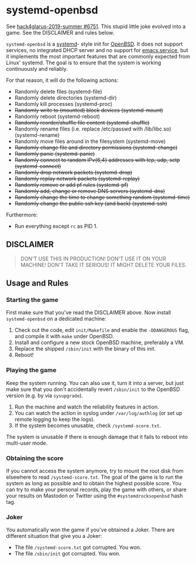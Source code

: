 systemd-openbsd
===============

See [hack4glarus-2019-summer #6751](https://redmine.ungleich.ch/issues/6751).
This stupid little joke evolved into a game.  See the DISCLAIMER and
rules below.

`systemd-openbsd` is a [systemd]- style init for [OpenBSD]. It does
not support services, no integrated DHCP server and no support for
[emacs.service], but it implements the most important features that
are commonly expected from Linux' systemd.  The goal is to ensure that
the system is working continuously and reliably.

For that reason, it will do the following actions:

* Randomly delete files (systemd-file)
* Randomly delete directories (systemd-dir)
* Randomly kill processes (systemd-proc)
* ~~Randomly write to (mounted) block devices (systemd-mount)~~
* Randomly reboot (systemd-reboot)
* ~~Randomly reorder/shuffle file content (systemd-shuffle)~~
* Randomly rename files (i.e. replace /etc/passwd with /lib/libc.so) (systemd-rename)
* Randomly move files around in the filesystem (systemd-move)
* ~~Randomly change file and directory permissions (systemd-change)~~
* ~~Randomly panic (systemd-panic)~~
* ~~Randomly connect to random IPv{6,4} addresses with tcp, udp, sctp (systemd-connect)~~
* ~~Randomly drop network packets (systemd-drop)~~
* ~~Randomly replay network packets (systemd-replay)~~
* ~~Randomly remove or add pf rules (systemd-pf)~~
* ~~Randomly add, change or remove DNS servers (systemd-dns)~~
* ~~Randomly change the time to change something random (systemd-time)~~
* ~~Randomly change the public ssh key (and back) (systemd-ssh)~~

Furthermore:

* Run everything except `rc` as PID 1.

DISCLAIMER
----------

> DON'T USE THIS IN PRODUCTION!  DON'T USE IT ON YOUR MACHINE!
> DON'T TAKE IT SERIOUS!  IT MIGHT DELETE YOUR FILES.

Usage and Rules
---------------

### Starting the game

First make sure that you've read the DISCLAIMER above.
Now install `systemd-openbsd` on a dedicated machine:

1. Check out the code, edit `init/Makefile` and enable the
   `-DDANGEROUS` flag, and compile it with `make` under OpenBSD.
2. Install and configure a new stock OpenBSD machine, preferably a VM.
3. Replace the shipped `/sbin/init` with the binary of this init.
4. Reboot!

### Playing the game

Keep the system running.  You can also use it, turn it into a server,
but just make sure that you don't accidentally revert `/sbin/init` to
the OpenBSD version (e.g. by via `sysupgrade`).

1. Run the machine and watch the reliability features in action.
2. You can watch the action in syslog under `/var/log/authlog`
   (or set up remote logging to keep the logs).
3. If the system becomes unusable, check `/systemd-score.txt`.

The system is unusable if there is enough damage that it fails to
reboot into multi-user mode.

### Obtaining the score

If you cannot access the system anymore, try to mount the root disk
from elsewhere to read `/systemd-score.txt`.  The goal of the game is
to run the system as long as possible and to obtain the highest
possible score.  You can try to make your personal records, play the
game with others, or share your results on Mastodon or Twitter using
the `#systemdrocksopenbsd` hash tag.

### Joker

You automatically won the game if you've obtained a Joker.  There are
different situation that give you a Joker:

* The file `/systemd-score.txt` got corrupted.  You won.
* The file `/sbin/init` got corrupted.  You won.


[systemd]: https://freedesktop.org/wiki/Software/systemd/
[OpenBSD]: https://www.openbsd.org/
[emacs.service]: https://datko.net/2015/10/08/emacs-systemd-service/


